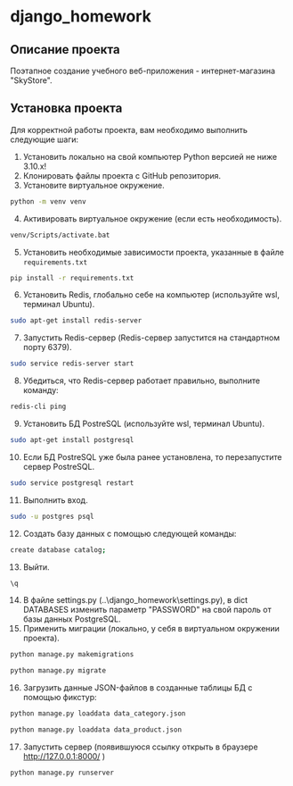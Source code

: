 # django_homework

## Описание проекта
Поэтапное создание учебного веб-приложения - интернет-магазина "SkyStore".

## Установка проекта
Для корректной работы проекта, вам необходимо выполнить следующие шаги:

1) Установить локально на свой компьютер Python версией не ниже 3.10.x!
2) Клонировать файлы проекта с GitHub репозитория.
3) Установите виртуальное окружение.
```bash
python -m venv venv 
```
4) Активировать виртуальное окружение (если есть необходимость).
```bash
venv/Scripts/activate.bat 
```
5) Установить необходимые зависимости проекта, указанные в файле `requirements.txt`
```bash
pip install -r requirements.txt
```
6) Установить Redis, глобально себе на компьютер (используйте wsl, терминал Ubuntu).
```bash
sudo apt-get install redis-server
```
7) Запустить Redis-сервер (Redis-сервер запустится на стандартном порту 6379).
```bash
sudo service redis-server start
```
8) Убедиться, что Redis-сервер работает правильно, выполните команду:
```bash
redis-cli ping
```
9) Установить БД PostreSQL (используйте wsl, терминал Ubuntu).
```bash
sudo apt-get install postgresql
```
10) Если БД PostreSQL уже была ранее установлена, то перезапустите сервер PostreSQL.
```bash
sudo service postgresql restart
```
11) Выполнить вход.
```bash
sudo -u postgres psql
```
12) Создать базу данных с помощью следующей команды:
```bash
create database catalog;
```
13) Выйти.
```bash
\q
```
14) В файле settings.py (..\django_homework\settings.py), в dict DATABASES изменить параметр "PASSWORD" на свой пароль от базы данных PostgreSQL.
15) Применить миграции (локально, у себя в виртуальном окружении проекта).
```bash
python manage.py makemigrations
```
```bash
python manage.py migrate
```
16) Загрузить данные JSON-файлов в созданные таблицы БД с помощью фикстур:
```bash
python manage.py loaddata data_category.json
```
```bash
python manage.py loaddata data_product.json
```
17) Запустить сервер (появившуюся ссылку открыть в браузере  http://127.0.0.1:8000/ )
```bash
python manage.py runserver
```

